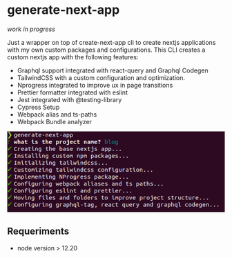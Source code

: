# generate-next-app
_work in progress_

Just a wrapper on top of create-next-app cli to create nextjs applications with my own custom packages and configurations.
This CLI creates a custom nextjs app with the following features:
* Graphql support integrated with react-query and Graphql Codegen
* TailwindCSS with a custom configuration and optimization.
* Nprogress integrated to improve ux in page transitions
* Prettier formatter integrated with eslint
* Jest integrated with @testing-library
* Cypress Setup
* Webpack alias and ts-paths
* Webpack Bundle analyzer

![CLI](img/cli.png)


## Requeriments
* node version > 12.20